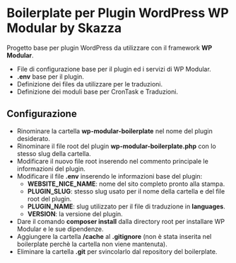 # Boilerplate per Plugin WordPress WP Modular by Skazza

Progetto base per plugin WordPress da utilizzare con il framework **WP Modular**.

- File di configurazione base per il plugin ed i servizi di WP Modular.
- **.env** base per il plugin.
- Definizione dei files da utilizzare per le traduzioni.
- Definizione dei moduli base per CronTask e Traduzioni.

## Configurazione

- Rinominare la cartella **wp-modular-boilerplate** nel nome del plugin desiderato.
- Rinominare il file root del plugin **wp-modular-boilerplate.php** con lo stesso slug della cartella.
- Modificare il nuovo file root inserendo nel commento principale le informazioni del plugin.
- Modificare il file **.env** inserendo le informazioni base del plugin:
  - **WEBSITE_NICE_NAME**: nome del sito completo pronto alla stampa.
  - **PLUGIN_SLUG**: stesso slug usato per il nome della cartella e del file root del plugin.
  - **PLUGIN_NAME**: slug utilizzato per il file di traduzione in **languages**.
  - **VERSION**: la versione del plugin.
- Dare il comando **composer install** dalla directory root per installare WP Modular e le sue dipendenze.
- Aggiungere la cartella **/cache** al **.gitignore** (non è stata inserita nel boilerplate perchè la cartella non viene mantenuta).
- Eliminare la cartella **.git** per svincolarlo dal repository del boilerplate.